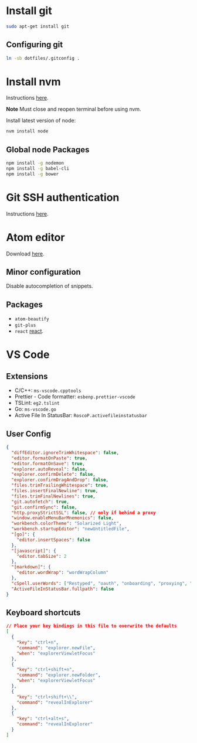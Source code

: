 # Install git

```sh
sudo apt-get install git
```

## Configuring git

```sh
ln -sb dotfiles/.gitconfig .
```

# Install nvm

Instructions [here](https://github.com/creationix/nvm).

**Note** Must close and reopen terminal before using nvm.

Install latest version of node:

```sh
nvm install node
```

## Global node Packages

```sh
npm install -g nodemon
npm install -g babel-cli
npm install -g bower
```

# Git SSH authentication

Instructions [here](https://help.github.com/articles/generating-an-ssh-key/).

# Atom editor

Download [here](https://atom.io/).

## Minor configuration

Disable autocompletion of snippets.

## Packages

* `atom-beautify`
* `git-plus`
* `react` [react](https://atom.io/packages/react).

# VS Code

## Extensions

* C/C++: `ms-vscode.cpptools`
* Prettier - Code formatter: `esbenp.prettier-vscode`
* TSLint: `eg2.tslint`
* Go: `ms-vscode.go`
* Active File In StatusBar: `RoscoP.activefileinstatusbar`

## User Config

```json
{
  "diffEditor.ignoreTrimWhitespace": false,
  "editor.formatOnPaste": true,
  "editor.formatOnSave": true,
  "explorer.autoReveal": false,
  "explorer.confirmDelete": false,
  "explorer.confirmDragAndDrop": false,
  "files.trimTrailingWhitespace": true,
  "files.insertFinalNewline": true,
  "files.trimFinalNewlines": true,
  "git.autofetch": true,
  "git.confirmSync": false,
  "http.proxyStrictSSL": false, // only if behind a proxy
  "window.enableMenuBarMnemonics": false,
  "workbench.colorTheme": "Solarized Light",
  "workbench.startupEditor": "newUntitledFile",
  "[go]": {
    "editor.insertSpaces": false
  },
  "[javascript]": {
    "editor.tabSize": 2
  },
  "[markdown]": {
    "editor.wordWrap": "wordWrapColumn"
  },
  "cSpell.userWords": ["Restyped", "oauth", "onboarding", "proxying", "zopa"],
  "ActiveFileInStatusBar.fullpath": false
}
```

## Keyboard shortcuts

```json
// Place your key bindings in this file to overwrite the defaults
[
  {
    "key": "ctrl+n",
    "command": "explorer.newFile",
    "when": "explorerViewletFocus"
  },
  {
    "key": "ctrl+shift+n",
    "command": "explorer.newFolder",
    "when": "explorerViewletFocus"
  },
  {
    "key": "ctrl+shift+\\",
    "command": "revealInExplorer"
  },
  {
    "key": "ctrl+alt+s",
    "command": "revealInExplorer"
  }
]
```

